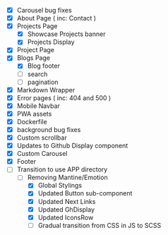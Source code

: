 - [x] Carousel bug fixes
- [x] About Page ( inc: Contact )
- [x] Projects Page
  - [x] Showcase Projects banner
  - [x] Projects Display
- [x] Project Page
- [x] Blogs Page
  - [x] Blog footer
  - [ ] search
  - [ ] pagination
- [x] Markdown Wrapper
- [x] Error pages ( inc: 404 and 500 )
- [x] Mobile Navbar
- [x] PWA assets
- [x] Dockerfile
- [x] background bug fixes
- [x] Custom scrollbar
- [x] Updates to Github Display component
- [x] Custom Carousel
- [x] Footer
- [ ] Transition to use APP directory
  - [ ] Removing Mantine/Emotion
    - [x] Global Stylings
    - [x] Updated Button sub-component
    - [x] Updated Next Links
    - [x] Updated GhDisplay
    - [x] Updated IconsRow
    - [ ] Gradual transition from CSS in JS to SCSS
